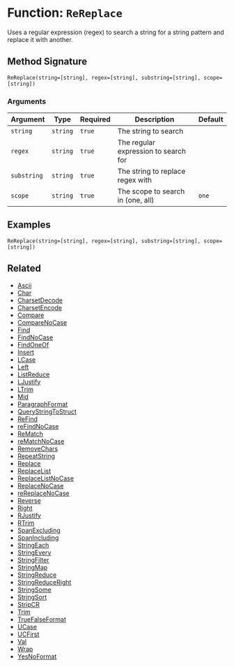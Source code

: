 [comment]: # (Note: This documentation is generated dynamically in the build process.  To modify the contents, change the javadoc on the _invoke method of the BIF class)

# Function: `ReReplace`

Uses a regular expression (regex) to search a string for a string pattern and replace it with another.

## Method Signature
```
ReReplace(string=[string], regex=[string], substring=[string], scope=[string])
```
### Arguments

| Argument | Type | Required | Description | Default |
|----------|------|----------|-------------|---------|
| `string` | `string` | `true` | The string to search |  |
| `regex` | `string` | `true` | The regular expression to search for |  |
| `substring` | `string` | `true` | The string to replace regex with |  |
| `scope` | `string` | `true` | The scope to search in (one, all) | `one` |

## Examples

```
ReReplace(string=[string], regex=[string], substring=[string], scope=[string])
```

## Related
  * [Ascii](Ascii.md)
  * [Char](Char.md)
  * [CharsetDecode](CharsetDecode.md)
  * [CharsetEncode](CharsetEncode.md)
  * [Compare](Compare.md)
  * [CompareNoCase](CompareNoCase.md)
  * [Find](Find.md)
  * [FindNoCase](FindNoCase.md)
  * [FindOneOf](FindOneOf.md)
  * [Insert](Insert.md)
  * [LCase](LCase.md)
  * [Left](Left.md)
  * [ListReduce](ListReduce.md)
  * [LJustify](LJustify.md)
  * [LTrim](LTrim.md)
  * [Mid](Mid.md)
  * [ParagraphFormat](ParagraphFormat.md)
  * [QueryStringToStruct](QueryStringToStruct.md)
  * [ReFind](ReFind.md)
  * [reFindNoCase](reFindNoCase.md)
  * [ReMatch](ReMatch.md)
  * [reMatchNoCase](reMatchNoCase.md)
  * [RemoveChars](RemoveChars.md)
  * [RepeatString](RepeatString.md)
  * [Replace](Replace.md)
  * [ReplaceList](ReplaceList.md)
  * [ReplaceListNoCase](ReplaceListNoCase.md)
  * [ReplaceNoCase](ReplaceNoCase.md)
  * [reReplaceNoCase](reReplaceNoCase.md)
  * [Reverse](Reverse.md)
  * [Right](Right.md)
  * [RJustify](RJustify.md)
  * [RTrim](RTrim.md)
  * [SpanExcluding](SpanExcluding.md)
  * [SpanIncluding](SpanIncluding.md)
  * [StringEach](StringEach.md)
  * [StringEvery](StringEvery.md)
  * [StringFilter](StringFilter.md)
  * [StringMap](StringMap.md)
  * [StringReduce](StringReduce.md)
  * [StringReduceRight](StringReduceRight.md)
  * [StringSome](StringSome.md)
  * [StringSort](StringSort.md)
  * [StripCR](StripCR.md)
  * [Trim](Trim.md)
  * [TrueFalseFormat](TrueFalseFormat.md)
  * [UCase](UCase.md)
  * [UCFirst](UCFirst.md)
  * [Val](Val.md)
  * [Wrap](Wrap.md)
  * [YesNoFormat](YesNoFormat.md)
